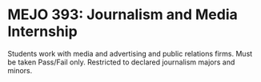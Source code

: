# MEJO 393: Journalism and Media Internship

Students work with media and advertising and public relations firms. Must be taken Pass/Fail only. Restricted to declared journalism majors and minors.
